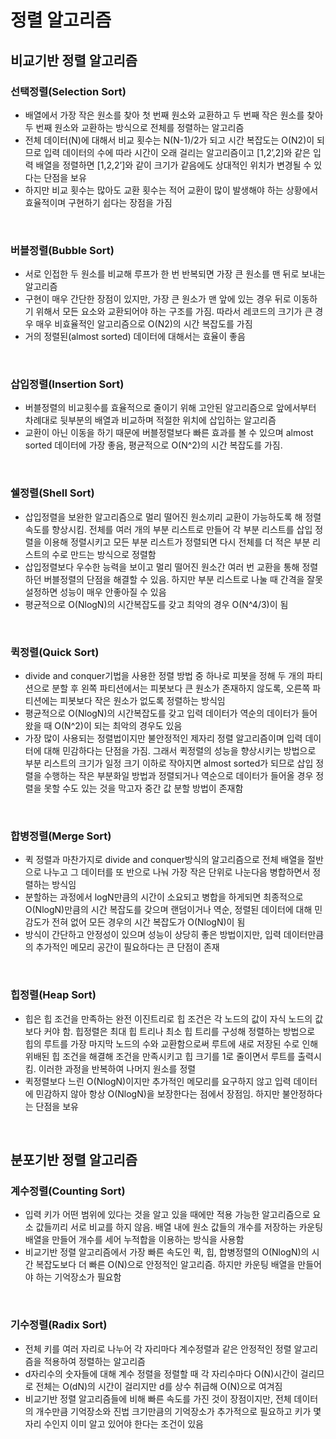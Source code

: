 
# 정렬 알고리즘
## 비교기반 정렬 알고리즘
### 선택정렬(Selection Sort)
- 배열에서 가장 작은 원소를 찾아 첫 번째 원소와 교환하고 두 번째 작은 원소를 찾아 두 번째 원소와 교환하는 방식으로 전체를 정렬하는 알고리즘
- 전체 데이터(N)에 대해서 비교 횟수는 N(N-1)/2가 되고 시간 복잡도는 O(N2)이 되므로 입력 데이터의 수에 따라 시간이 오래 걸리는 알고리즘이고 [1,2’,2]와 같은 입력 배열을 정렬하면 [1,2,2’]와 같이 크기가 같음에도 상대적인 위치가 변경될 수 있다는 단점을 보유
- 하지만 비교 횟수는 많아도 교환 횟수는 적어 교환이 많이 발생해야 하는 상황에서 효율적이며 구현하기 쉽다는 장점을 가짐


<br>

### 버블정렬(Bubble Sort)
- 서로 인접한 두 원소를 비교해 루프가 한 번 반복되면 가장 큰 원소를 맨 뒤로 보내는 알고리즘
- 구현이 매우 간단한 장점이 있지만, 가장 큰 원소가 맨 앞에 있는 경우 뒤로 이동하기 위해서 모든 요소와 교환되어야 하는 구조를 가짐. 따라서 레코드의 크기가 큰 경우 매우 비효율적인 알고리즘으로 O(N2)의 시간 복잡도를 가짐
- 거의 정렬된(almost sorted) 데이터에 대해서는 효율이 좋음


<br>

### 삽입정렬(Insertion Sort)
- 버블정렬의 비교횟수를 효율적으로 줄이기 위해 고안된 알고리즘으로 앞에서부터 차례대로 뒷부분의 배열과 비교하며 적절한 위치에 삽입하는 알고리즘
- 교환이 아닌 이동을 하기 때문에 버블정렬보다 빠른 효과를 볼 수 있으며 almost sorted 데이터에 가장 좋음, 평균적으로 O(N^2)의 시간 복잡도를 가짐.


<br>

### 쉘정렬(Shell Sort)
- 삽입정렬을 보완한 알고리즘으로 멀리 떨어진 원소끼리 교환이 가능하도록 해 정렬 속도를 향상시킴. 전체를 여러 개의 부분 리스트로 만들어 각 부분 리스트를 삽입 정렬을 이용해 정렬시키고 모든 부분 리스트가 정렬되면 다시 전체를 더 적은 부분 리스트의 수로 만드는 방식으로 정렬함
- 삽입정렬보다 우수한 능력을 보이고 멀리 떨어진 원소간 여러 번 교환을 통해 정렬하던 버블정렬의 단점을 해결할 수 있음. 하지만 부분 리스트로 나눌 때 간격을 잘못 설정하면 성능이 매우 안좋아질 수 있음
- 평균적으로 O(NlogN)의 시간복잡도를 갖고 최악의 경우 O(N^4/3)이 됨


<br>

### 퀵정렬(Quick Sort)
- divide and conquer기법을 사용한 정렬 방법 중 하나로 피봇을 정해 두 개의 파티션으로 분할 후 왼쪽 파티션에서는 피봇보다 큰 원소가 존재하지 않도록, 오른쪽 파티션에는 피봇보다 작은 원소가 없도록 정렬하는 방식임
- 평균적으로 O(NlogN)의 시간복잡도를 갖고 입력 데이터가 역순의 데이터가 들어왔을 때 O(N^2)이 되는 최악의 경우도 있음
- 가장 많이 사용되는 정렬법이지만 불안정적인 제자리 정렬 알고리즘이며 입력 데이터에 대해 민감하다는 단점을 가짐. 그래서 퀵정렬의 성능을 향상시키는 방법으로 부분 리스트의 크기가 일정 크기 이하로 작아지면 almost sorted가 되므로 삽입 정렬을 수행하는 작은 부분화일 방법과 정렬되거나 역순으로 데이터가 들어올 경우 정렬을 못할 수도 있는 것을 막고자 중간 값 분할 방법이 존재함


<br>

### 합병정렬(Merge Sort)
- 퀵 정렬과 마찬가지로 divide and conquer방식의 알고리즘으로 전체 배열을 절반으로 나누고 그 데이터를 또 반으로 나눠 가장 작은 단위로 나눈다음 병합하면서 정렬하는 방식임
- 분할하는 과정에서 logN만큼의 시간이 소요되고 병합을 하게되면 최종적으로 O(NlogN)만큼의 시간 복잡도를 갖으며 랜덤이거나 역순, 정렬된 데이터에 대해 민감도가 전혀 없어 모든 경우의 시간 복잡도가 O(NlogN)이 됨
- 방식이 간단하고 안정성이 있으며 성능이 상당히 좋은 방법이지만, 입력 데이터만큼의 추가적인 메모리 공간이 필요하다는 큰 단점이 존재


<br>

### 힙정렬(Heap Sort)
- 힙은 힙 조건을 만족하는 완전 이진트리로 힙 조건은 각 노드의 값이 자식 노드의 값보다 커야 함. 힙정렬은 최대 힙 트리나 최소 힙 트리를 구성해 정렬하는 방법으로 힙의 루트를 가장 마지막 노드의 수와 교환함으로써 루트에 새로 저장된 수로 인해 위배된 힙 조건을 해결해 조건을 만족시키고 힙 크기를 1로 줄이면서 루트를 출력시킴. 이러한 과정을 반복하여 나머지 원소를 정렬
- 퀵정렬보다 느린 O(NlogN)이지만 추가적인 메모리를 요구하지 않고 입력 데이터에 민감하지 않아 항상 O(NlogN)을 보장한다는 점에서 장점임. 하지만 불안정하다는 단점을 보유


<br>

## 분포기반 정렬 알고리즘
### 계수정렬(Counting Sort)
- 입력 키가 어떤 범위에 있다는 것을 알고 있을 때에만 적용 가능한 알고리즘으로 요소 값들끼리 서로 비교를 하지 않음. 배열 내에 원소 값들의 개수를 저장하는 카운팅 배열을 만들어 개수를 세어 누적합을 이용하는 방식을 사용함
- 비교기반 정렬 알고리즘에서 가장 빠른 속도인 퀵, 힙, 합병정렬의 O(NlogN)의 시간 복잡도보다 더 빠른 O(N)으로 안정적인 알고리즘. 하지만 카운팅 배열을 만들어야 하는 기억장소가 필요함


<br>

### 기수정렬(Radix Sort)
- 전체 키를 여러 자리로 나누어 각 자리마다 계수정렬과 같은 안정적인 정렬 알고리즘을 적용하여 정렬하는 알고리즘
- d자리수의 숫자들에 대해 계수 정렬을 정렬할 때 각 자리수마다 O(N)시간이 걸리므로 전체는 O(dN)의 시간이 걸리지만 d를 상수 취급해 O(N)으로 여겨짐
- 비교기반 정렬 알고리즘들에 비해 빠른 속도를 가진 것이 장점이지만, 전체 데이터의 개수만큼 기억장소와 진법 크기만큼의 기억장소가 추가적으로 필요하고 키가 몇 자리 수인지 이미 알고 있어야 한다는 조건이 있음
